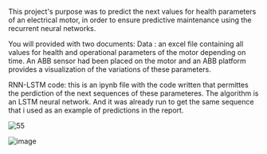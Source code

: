 This project's purpose was to predict the next values for health parameters of an electrical motor, in order to ensure predictive maintenance using the recurrent neural networks. 

You will provided with two documents: 
Data : an excel file containing all values for health and operational parameters of the motor depending on time. 
An ABB sensor had been placed on the motor and an ABB platform provides a visualization of the variations of these parameters. 

RNN-LSTM code: this is an ipynb file with the code written that permittes the perdiction of the next sequences of these parameteres. 
The algorithm is an LSTM neural network. And it was already run to get the same sequence that i used as an example of predictions in the report. 

![55](https://github.com/BekhtiWissal/Predictive_Maintenance_with_LSTM/assets/135755494/da9a09be-a9f3-43ac-b74f-270f7ef9fcdd)

![image](https://github.com/BekhtiWissal/Predictive_Maintenance_with_LSTM/assets/135755494/0ade9856-c445-492a-91ab-724819b0aa45)
